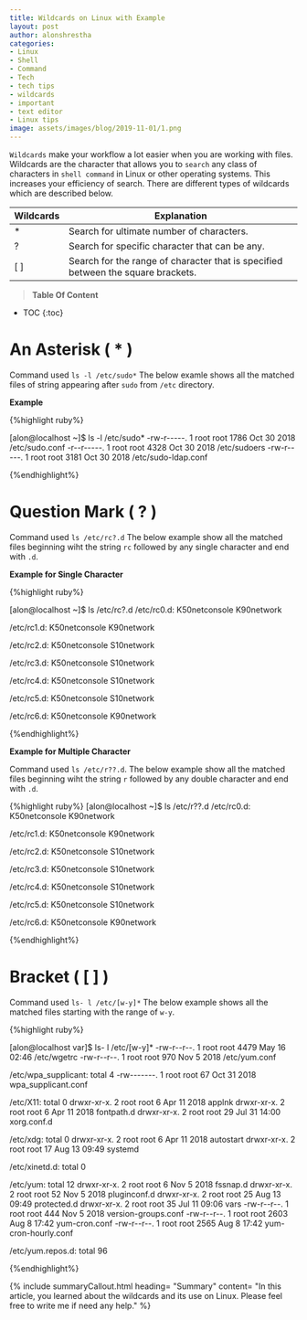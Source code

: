 ```yaml
---
title: Wildcards on Linux with Example
layout: post
author: alonshrestha
categories:
- Linux
- Shell
- Command
- Tech
- tech tips
- wildcards
- important
- text editor
- Linux tips
image: assets/images/blog/2019-11-01/1.png
---
```


`Wildcards` make your workflow a lot easier when you are working with files. Wildcards are the character that allows you to `search` any class of characters in `shell command` in Linux or other operating systems. This increases your efficiency of search. There are different types of wildcards which are described below.

|Wildcards  | Explanation  |
|---|---|
| * |  Search for ultimate number of characters. |
| ? |  Search for specific character that can be any. |
| [ ] | Search for the range of character that is specified between the square brackets. |


> **Table Of Content**

* TOC
{:toc}



# An Asterisk ( * )
Command used `ls -l /etc/sudo*`
The below examle shows all  the matched files of string appearing after `sudo` from `/etc` directory.

**Example**

{%highlight ruby%}

[alon@localhost ~]$ ls -l /etc/sudo*
-rw-r-----. 1 root root 1786 Oct 30  2018 /etc/sudo.conf
-r--r-----. 1 root root 4328 Oct 30  2018 /etc/sudoers
-rw-r-----. 1 root root 3181 Oct 30  2018 /etc/sudo-ldap.conf

{%endhighlight%}

# Question Mark ( ? )
Command used `ls /etc/rc?.d`
The below example show all the matched files beginning  wiht the string `rc` followed by any single character and end with `.d`.

**Example for Single Character**

{%highlight ruby%}

[alon@localhost ~]$ ls /etc/rc?.d
/etc/rc0.d:
K50netconsole  K90network

/etc/rc1.d:
K50netconsole  K90network

/etc/rc2.d:
K50netconsole  S10network

/etc/rc3.d:
K50netconsole  S10network

/etc/rc4.d:
K50netconsole  S10network

/etc/rc5.d:
K50netconsole  S10network

/etc/rc6.d:
K50netconsole  K90network

{%endhighlight%}


**Example for Multiple Character**

Command used `ls /etc/r??.d`. 
The below example show all the matched files beginning  wiht the string `r` followed by any double character and end with `.d`. 

{%highlight ruby%}
[alon@localhost ~]$ ls /etc/r??.d
/etc/rc0.d:
K50netconsole  K90network

/etc/rc1.d:
K50netconsole  K90network

/etc/rc2.d:
K50netconsole  S10network

/etc/rc3.d:
K50netconsole  S10network

/etc/rc4.d:
K50netconsole  S10network

/etc/rc5.d:
K50netconsole  S10network

/etc/rc6.d:
K50netconsole  K90network

{%endhighlight%}
# Bracket ( [ ] )
Command used  `ls- l /etc/[w-y]*`
The below example shows all the matched files starting with the range of `w-y`.

{%highlight ruby%}

[alon@localhost var]$ ls- l /etc/[w-y]*
-rw-r--r--. 1 root root 4479 May 16 02:46 /etc/wgetrc
-rw-r--r--. 1 root root  970 Nov  5  2018 /etc/yum.conf

/etc/wpa_supplicant:
total 4
-rw-------. 1 root root 67 Oct 31  2018 wpa_supplicant.conf

/etc/X11:
total 0
drwxr-xr-x. 2 root root  6 Apr 11  2018 applnk
drwxr-xr-x. 2 root root  6 Apr 11  2018 fontpath.d
drwxr-xr-x. 2 root root 29 Jul 31 14:00 xorg.conf.d

/etc/xdg:
total 0
drwxr-xr-x. 2 root root  6 Apr 11  2018 autostart
drwxr-xr-x. 2 root root 17 Aug 13 09:49 systemd

/etc/xinetd.d:
total 0

/etc/yum:
total 12
drwxr-xr-x. 2 root root    6 Nov  5  2018 fssnap.d
drwxr-xr-x. 2 root root   52 Nov  5  2018 pluginconf.d
drwxr-xr-x. 2 root root   25 Aug 13 09:49 protected.d
drwxr-xr-x. 2 root root   35 Jul 11 09:06 vars
-rw-r--r--. 1 root root  444 Nov  5  2018 version-groups.conf
-rw-r--r--. 1 root root 2603 Aug  8 17:42 yum-cron.conf
-rw-r--r--. 1 root root 2565 Aug  8 17:42 yum-cron-hourly.conf

/etc/yum.repos.d:
total 96

{%endhighlight%}

{% include summaryCallout.html heading= "Summary" content= "In this article, you learned about the wildcards and its use on Linux. Please feel free to write me if need any help." %}